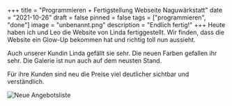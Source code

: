 +++
title = "Programmieren + Fertigstellung Webseite Naguwärkstatt"
date = "2021-10-26"
draft = false
pinned = false
tags = ["programmieren", "done"]
image = "unbenannt.png"
description = "Endlich fertig!"
+++
Heute haben ich und Leo die Website von Linda fertiggestellt. Wir finden, dass die Website ein Glow-Up bekommen hat und richtig toll nun aussieht. 

Auch unserer Kundin Linda gefällt sie sehr. Die neuen Farben gefallen ihr sehr. Die Galerie ist nun auch auf dem neusten Stand. 

Für ihre Kunden sind neu die Preise viel deutlicher sichtbar und verständlich. 

![](unbenannt.png "Neue Angebotsliste")